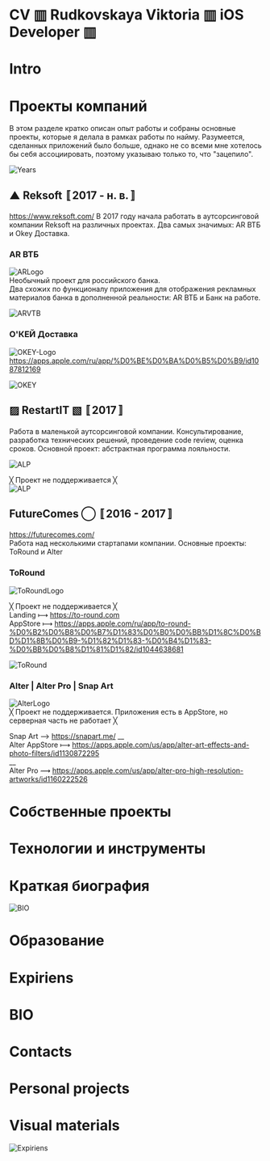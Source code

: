 # CV ▥ Rudkovskaya Viktoria ▥ iOS Developer ▥

# Intro

# Проекты компаний
В этом разделе  кратко описан опыт работы и собраны основные проекты, которые я делала в рамках работы по найму. Разумеется, сделанных приложений было больше, однако не со всеми мне хотелось бы себя ассоциировать, поэтому указываю только то, что "зацепило". 

![Years](https://github.com/VikRudkovskaya/CV/raw/master/Screens/exp-years.png)

## ▲ Reksoft 〚2017 - н. в.〛
https://www.reksoft.com/
В 2017 году начала работать в аутсорсинговой компании Reksoft на различных проектах. Два самых значимых: AR ВТБ  и Okey Доставка.

### AR ВТБ
![ARLogo](https://github.com/VikRudkovskaya/CV/raw/master/Screens/Logo-ARVTB-v3.png)  
Необычный проект для российского банка.  
Два схожих по функционалу приложения для отображения рекламных материалов банка в дополненной реальности: AR ВТБ и Банк на работе.

![ARVTB](https://github.com/VikRudkovskaya/CV/raw/master/Screens/Exp-ARVTB-v4.png)  

### О'КЕЙ Доставка
![OKEY-Logo](https://github.com/VikRudkovskaya/CV/raw/master/Screens/Logo-Okey-v3.png)  
https://apps.apple.com/ru/app/%D0%BE%D0%BA%D0%B5%D0%B9/id1087812169  


![OKEY](https://github.com/VikRudkovskaya/CV/raw/master/Screens/Exp-Okey-v3.png)

## ▨ RestartIT ▧ 〚2017〛
Работа в маленькой аутсорсинговой компании. Консультирование, разработка технических решений, проведение code review, оценка сроков. Основной проект: абстрактная программа лояльности.  

![ALP](https://github.com/VikRudkovskaya/CV/raw/master/Screens/Logo-ALP-v2.png)  

╳ Проект не поддерживается ╳  
![ALP](https://github.com/VikRudkovskaya/CV/raw/master/Screens/Exp-AbstractLoyaltyProgramm-v4.png)

## FutureComes ◯ 〚2016 - 2017〛
https://futurecomes.com/  
Работа над несколькими стартапами компании. Основные проекты: ToRound и Alter  

### ToRound
![ToRoundLogo](https://github.com/VikRudkovskaya/CV/raw/master/Screens/Logo-ToRound-v4.png)  

╳ Проект не поддерживается ╳  
Landing ⟼ https://to-round.com  
AppStore ⟼ https://apps.apple.com/ru/app/to-round-%D0%B2%D0%B8%D0%B7%D1%83%D0%B0%D0%BB%D1%8C%D0%BD%D1%8B%D0%B9-%D1%82%D1%83-%D0%B4%D1%83-%D0%BB%D0%B8%D1%81%D1%82/id1044638681  

![ToRound](https://github.com/VikRudkovskaya/CV/raw/master/Screens/Exp-ToRound-v0.png)  

### Alter | Alter Pro | Snap Art
![AlterLogo](https://github.com/VikRudkovskaya/CV/raw/master/Screens/Logo-Alter-v4.png)  
╳ Проект не поддерживается. Приложения есть в AppStore, но серверная часть не работает ╳   


Snap Art ⟶ https://snapart.me/
__  
Alter AppStore ⟼  https://apps.apple.com/us/app/alter-art-effects-and-photo-filters/id1130872295  
__  
Alter Pro ⟿ https://apps.apple.com/us/app/alter-pro-high-resolution-artworks/id1160222526

# Собственные проекты

# Технологии и инструменты

# Краткая биография
![BIO](https://github.com/VikRudkovskaya/CV/raw/master/Screens/BIO-v6.png)

# Образование

# Expiriens

# BIO

# Contacts

# Personal projects

# Visual materials
![Expiriens](https://github.com/VikRudkovskaya/CV/raw/master/Screens/Exp-Maket-v2.png)


